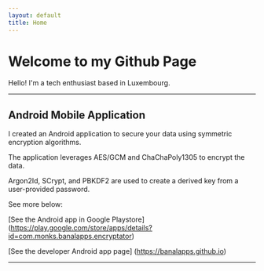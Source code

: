 ```yaml
---
layout: default
title: Home
---
```


# Welcome to my Github Page

Hello! I'm a tech enthusiast based in Luxembourg.

---

## Android Mobile Application

I created an Android application to secure your data using symmetric encryption algorithms.

The application leverages AES/GCM and ChaChaPoly1305 to encrypt the data.

Argon2Id, SCrypt, and PBKDF2 are used to create a derived key from a user-provided password.

See more below:

[See the Android app in Google Playstore] (https://play.google.com/store/apps/details?id=com.monks.banalapps.encryptator)

[See the developer Android app page] (https://banalapps.github.io)

---
